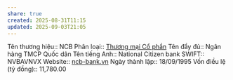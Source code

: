 ```yaml
---
share: true
created: 2025-08-31T11:15
updated: 2025-09-03T21:05
---
```

Tên thương hiệu:: NCB
Phân loại:: [Thương mại Cổ phần](Th%C6%B0%C6%A1ng%20m%E1%BA%A1i%20C%E1%BB%95%20ph%E1%BA%A7n.md)
Tên đầy đủ:: Ngân hàng TMCP Quốc dân
Tên tiếng Anh:: National Citizen bank
SWIFT:: NVBAVNVX
Website:: [ncb-bank.vn](ncb-bank.vn)
Ngày thành lập:: 18/09/1995
Vốn điều lệ (tỷ đồng):: 11,780.00
